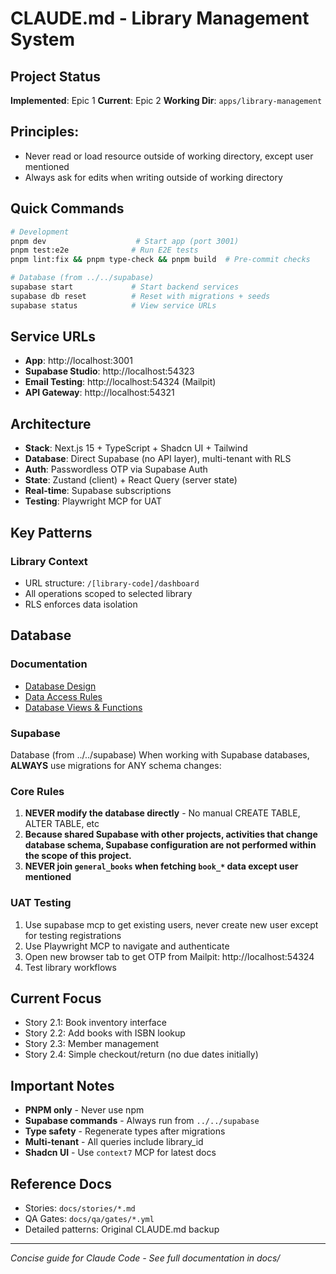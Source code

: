 # CLAUDE.md - Library Management System

## Project Status

**Implemented**: Epic 1
**Current**: Epic 2
**Working Dir**: `apps/library-management`

## Principles:
- Never read or load resource outside of working directory, except user mentioned
- Always ask for edits when writing outside of working directory

## Quick Commands

```bash
# Development
pnpm dev                    # Start app (port 3001)
pnpm test:e2e              # Run E2E tests
pnpm lint:fix && pnpm type-check && pnpm build  # Pre-commit checks

# Database (from ../../supabase)
supabase start             # Start backend services
supabase db reset          # Reset with migrations + seeds
supabase status            # View service URLs
```

## Service URLs

- **App**: http://localhost:3001
- **Supabase Studio**: http://localhost:54323
- **Email Testing**: http://localhost:54324 (Mailpit)
- **API Gateway**: http://localhost:54321

## Architecture

- **Stack**: Next.js 15 + TypeScript + Shadcn UI + Tailwind
- **Database**: Direct Supabase (no API layer), multi-tenant with RLS
- **Auth**: Passwordless OTP via Supabase Auth
- **State**: Zustand (client) + React Query (server state)
- **Real-time**: Supabase subscriptions
- **Testing**: Playwright MCP for UAT

## Key Patterns

### Library Context

- URL structure: `/[library-code]/dashboard`
- All operations scoped to selected library
- RLS enforces data isolation

## Database

### Documentation
- [Database Design](docs/architecture/database-design.md)
- [Data Access Rules](docs/architecture/data-access-rules.md)
- [Database Views & Functions](docs/architecture/database-views-and-functions.md)

### Supabase

Database (from ../../supabase)
When working with Supabase databases, **ALWAYS** use migrations for ANY schema changes:

### Core Rules

1. **NEVER modify the database directly** - No manual CREATE TABLE, ALTER TABLE, etc
2. **Because shared Supabase with other projects, activities that change database schema, Supabase configuration are not performed within the scope of this project.**
3. **NEVER join `general_books` when fetching `book_*` data except user mentioned**

### UAT Testing

1. Use supabase mcp to get existing users, never create new user except for testing registrations
2. Use Playwright MCP to navigate and authenticate
3. Open new browser tab to get OTP from Mailpit: http://localhost:54324
4. Test library workflows

## Current Focus

- Story 2.1: Book inventory interface
- Story 2.2: Add books with ISBN lookup
- Story 2.3: Member management
- Story 2.4: Simple checkout/return (no due dates initially)

## Important Notes

- **PNPM only** - Never use npm
- **Supabase commands** - Always run from `../../supabase`
- **Type safety** - Regenerate types after migrations
- **Multi-tenant** - All queries include library_id
- **Shadcn UI** - Use `context7` MCP for latest docs

## Reference Docs

- Stories: `docs/stories/*.md`
- QA Gates: `docs/qa/gates/*.yml`
- Detailed patterns: Original CLAUDE.md backup

---

_Concise guide for Claude Code - See full documentation in docs/_

